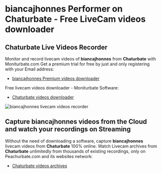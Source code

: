# biancajhonnes Performer on Chaturbate - Free LiveCam videos downloader

## Chaturbate Live Videos Recorder

Monitor and record livecam videos of **biancajhonnes** from **Chaturbate** with Moniturbate.com
Get a premium trial for free by just and only registering with your Email address:
* [biancajhonnes Premium videos downloader](https://moniturbate.com/request-demo-licence-key.html)

Free livecam videos downloader - Moniturbate Software:
* [Chaturbate videos downloader](https://moniturbate.com/moniturbate-download-software.html)

![biancajhonnes livecam videos recorder](https://peachurnet.com/templates/moniturbate-software.png)


## Capture biancajhonnes videos from the Cloud and watch your recordings on Streaming

Without the need of downloading a software, capture **biancajhonnes** livecam videos from **Chaturbate** 100% online.
Watch Livecam archives from **Chaturbate** unlimitedly from thousands of existing recordings, only on Peachurbate.com and its websites network:
* [Chaturbate videos archives](https://peachurnet.com/)